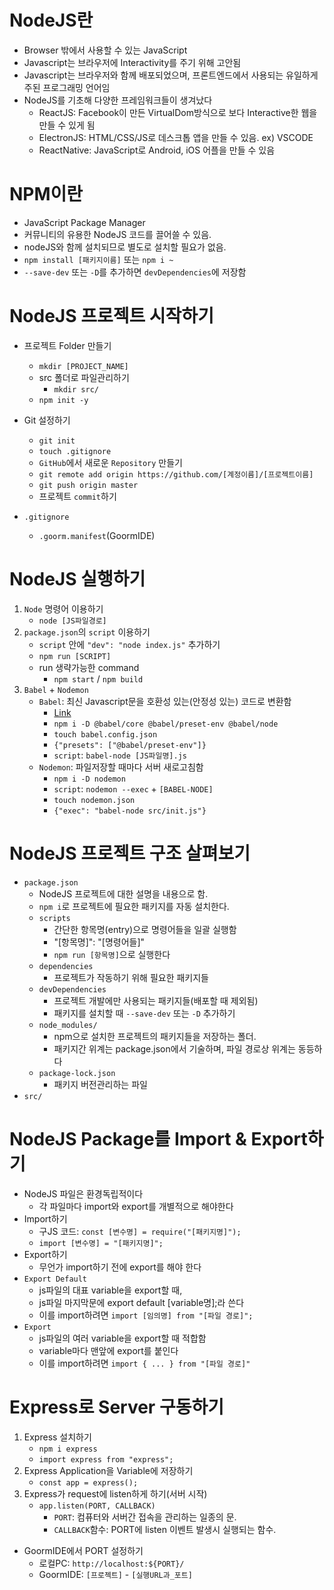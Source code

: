 # NodeJS란
  - Browser 밖에서 사용할 수 있는 JavaScript
  - Javascript는 브라우저에 Interactivity를 주기 위해 고안됨
  - Javascript는 브라우저와 함께 배포되었으며, 프론트엔드에서 사용되는 유일하게 주된 프로그래밍 언어임
  - NodeJS를 기초해 다양한 프레임워크들이 생겨났다
    - ReactJS: Facebook이 만든 VirtualDom방식으로 보다 Interactive한 웹을 만들 수 있게 됨
    - ElectronJS: HTML/CSS/JS로 데스크톱 앱을 만들 수 있음. ex) VSCODE
    - ReactNative: JavaScript로 Android, iOS 어플을 만들 수 있음

# NPM이란
  - JavaScript Package Manager
  - 커뮤니티의 유용한 NodeJS 코드를 끌어쓸 수 있음.
  - nodeJS와 함께 설치되므로 별도로 설치할 필요가 없음.
  - `npm install [패키지이름]` 또는 `npm i ~`
  - `--save-dev` 또는 `-D`를 추가하면 `devDependencies`에 저장함

# NodeJS 프로젝트 시작하기
  - 프로젝트 Folder 만들기
    - `mkdir [PROJECT_NAME]`
	- src 폴더로 파일관리하기
	  - `mkdir src/`
	- `npm init -y`

  - Git 설정하기
    - `git init`
	- `touch .gitignore`
	- `GitHub`에서 새로운 `Repository` 만들기
	- `git remote add origin https://github.com/[계정이름]/[프로젝트이름]`
	- `git push origin master`
	- 프로젝트 `commit`하기

  - `.gitignore`
    - `.goorm.manifest`(GoormIDE)

# NodeJS 실행하기
  1. `Node` 명령어 이용하기
     - `node [JS파일경로]`
  2. `package.json`의 `script` 이용하기
     - `script` 안에 `"dev": "node index.js"` 추가하기
	 - `npm run [SCRIPT]`
	 - run 생략가능한 command
	   - `npm start` / `npm build`
  3. `Babel` + `Nodemon`
     - `Babel`: 최신 Javascript문을 호환성 있는(안정성 있는) 코드로 변환함
	   - [Link](https://babeljs.io/setup#installation)
	   - `npm i -D @babel/core @babel/preset-env @babel/node`
	   - `touch babel.config.json`
	   - `{"presets": ["@babel/preset-env"]}`
	   - `script`: `babel-node [JS파일명].js`
	 - `Nodemon`: 파일저장할 때마다 서버 새로고침함
	   - `npm i -D nodemon`
	   - `script`: `nodemon --exec` + `[BABEL-NODE]`
	   - `touch nodemon.json`
	   - `{"exec": "babel-node src/init.js"}`

# NodeJS 프로젝트 구조 살펴보기
  - `package.json`
    - NodeJS 프로젝트에 대한 설명을 내용으로 함.
    - `npm i`로 프로젝트에 필요한 패키지를 자동 설치한다.
    - `scripts`
      - 간단한 항목명(entry)으로 명령어들을 일괄 실행함
      - "[항목명]": "[명령어들]"
      - `npm run [항목명]`으로 실행한다
    - `dependencies`
      - 프로젝트가 작동하기 위해 필요한 패키지들
    - `devDependencies`
      - 프로젝트 개발에만 사용되는 패키지들(배포할 때 제외됨)
      - 패키지를 설치할 때 `--save-dev` 또는 `-D` 추가하기
    - `node_modules/`
      - npm으로 설치한 프로젝트의 패키지들을 저장하는 폴더.
      - 패키지간 위계는 package.json에서 기술하며, 파일 경로상 위계는 동등하다
    - `package-lock.json`
      - 패키지 버전관리하는 파일
  - `src/`

# NodeJS Package를 Import & Export하기
  - NodeJS 파일은 환경독립적이다
    - 각 파일마다 import와 export를 개별적으로 해야한다
  - Import하기
    - 구JS 코드: `const [변수명] = require("[패키지명]");`
    - `import [변수명] = "[패키지명]";`
  - Export하기
    - 무언가 import하기 전에 export를 해야 한다
  - `Export Default`
    - js파일의 대표 variable을 export할 때,
    - js파일 마지막문에 export default [variable명];라 쓴다
    - 이를 import하려면 `import [임의명] from "[파일 경로]";`
  - `Export`
    - js파일의 여러 variable을 export할 때 적합함
    - variable마다 맨앞에 export를 붙인다
    - 이를 import하려면 `import { ... } from "[파일 경로]"`
	
# Express로 Server 구동하기
  1. Express 설치하기
     - `npm i express`
	 - `import express from "express";`
  2. Express Application을 Variable에 저장하기
     - `const app = express();`
  3. Express가 request에 listen하게 하기(서버 시작)
     - `app.listen(PORT, CALLBACK)`
	   - `PORT`: 컴퓨터와 서버간 접속을 관리하는 일종의 문.
	   - `CALLBACK`함수: PORT에 listen 이벤트 발생시 실행되는 함수.

  * GoormIDE에서 PORT 설정하기
    - 로컬PC: `http://localhost:${PORT}/`
	- GoormIDE: `[프로젝트]` - `[실행URL과_포트]`